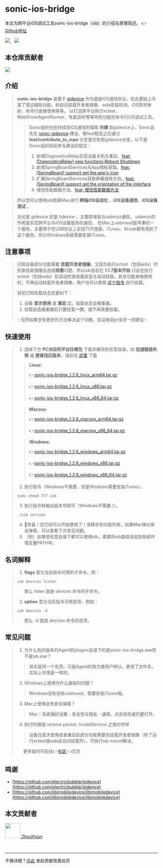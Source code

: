 # sonic-ios-bridge

本文为跨平台iOS调试工具sonic-ios-bridge（sib）的介绍与原理简述。 👉[Github地址](https://github.com/SonicCloudOrg/sonic-ios-bridge)

<a href="#">  
<img src="https://img.shields.io/github/stars/SonicCloudOrg/sonic-ios-bridge?style=social">
<img style="margin-left:10px" src="https://img.shields.io/github/forks/SonicCloudOrg/sonic-ios-bridge?style=social">
</a>

## 本仓库贡献者

<a href="https://github.com/SonicCloudOrg/sonic-ios-bridge/graphs/contributors">
  <img src="https://contrib.rocks/image?repo=SonicCloudOrg/sonic-ios-bridge" />
</a>

## 介绍

> **sonic-ios-bridge** 是基于 [gidevice](https://github.com/electricbubble/gidevice) 作为底层iOS通信协议，在此基础上丰富了周边辅助功能，如自动挂载开发者镜像、wda安装检测、iOS型号映射、命令行直接使用等等。
> 以打造跨平台执行xctest、WebDriverAgentRunner、性能监听等等特色功能的命令行iOS调试工具。
>
> > Sonic组织也在持续将iOS通信的探索 **共建** 到gidevice上，Sonic会先在 [sonic-gidevice](https://github.com/SonicCloudOrg/sonic-gidevice) 建设，等feat稳定之后通过  **feat/contribute_to_repo** 分支提交到原gidevice仓库，以下是Sonic组织目前参与建设的提交：
> >1. 新增DiagnosticsRelay实现设备关机与重启。[feat: [DiagnosticsRelay] new functions Reboot Shutdown](https://github.com/electricbubble/gidevice/commit/ad436febc507a655ddd5de4720e6b0843bf45b16)
> >2. 新增SpringBoardServices与App图标获取。[feat: [SpringBoard] support get the app's icon](https://github.com/electricbubble/gidevice/commit/a31cdff57d0fc234acf4a57d6f707a7b67a23f8d)
> >3. 扩展SpringBoardServices获取屏幕旋转方向。[feat: [SpringBoard] support get the orientation of the interface](https://github.com/electricbubble/gidevice/commit/e787834515aabaacdf9208953625dd48af8d8514)
> >4. 增加性能数据方法。[feat: 增加性能数据方法](https://github.com/electricbubble/gidevice/commit/8bef4cc76426c263212df7ea13dd7823914c4c1b)
>
> 所以您可以使用sib脱离Mac进行 **跨端iOS自动化** 、**iOS设备通信**、**iOS设备测试** 。
>
> 无论是 gidevice 还是 tidevice ，主要原理是与usbmux通信。
> usbmux的作用是实现跨平台与iOS设备服务的通信。
> 在Mac上usbmuxd是苹果的一个服务，主要用于在USB协议上实现TCP连接。iTunes、Xcode都有用到了这个服务，所以Windows系统需要安装iTunes。

## 注意事项

> 已知设备部分功能需要 **挂载开发者镜像**，又因为执行xctest（包括wda）时检查挂载镜像会造成**阻塞**问题，所以sib目前在 **1.1.7版本开始** 只会在执行xctest（包括wda）前自动检查挂载状态与自动挂载，其余功能单独使用时，不再自动挂载开发者镜像，用户也可以使用 <a href="https://sonic-cloud.gitee.io/#/SIB?tag=sib-mount" target="_blank">这个指令</a> 自行挂载。
>
> 目前已知挂载状态变更如下：
> 1. 设备 **首次使用** 或 **重启** 后，挂载状态会被重置。
> 2. 挂载状态被重置前只要挂载**一次**，就不再需要挂载。
>
> ✨当然如果您有更好的方法解决这个问题，欢迎发起pr请求一同建设✨

## 快速使用

> 1. 选择下方 **PC对应的平台压缩包** 下载并解压到任意目录。如 **加速链接失效** 或 **想查找旧版本**，请前往 <a href="https://github.com/SonicCloudOrg/sonic-ios-bridge/releases" target="_blank">这里</a> 下载
>
> > **Linux:**
> >
>  > 👉<a href="https://gh.flyinbug.top/gh/https://github.com/SonicCloudOrg/sonic-ios-bridge/releases/download/v1.2.6/sonic-ios-bridge_1.2.6_linux_arm64.tar.gz" target="_blank">sonic-ios-bridge_1.2.6_linux_arm64.tar.gz</a>
>  >
>  > 👉<a href="https://gh.flyinbug.top/gh/https://github.com/SonicCloudOrg/sonic-ios-bridge/releases/download/v1.2.6/sonic-ios-bridge_1.2.6_linux_x86.tar.gz" target="_blank">sonic-ios-bridge_1.2.6_linux_x86.tar.gz</a>
>  >
>  > 👉<a href="https://gh.flyinbug.top/gh/https://github.com/SonicCloudOrg/sonic-ios-bridge/releases/download/v1.2.6/sonic-ios-bridge_1.2.6_linux_x86_64.tar.gz" target="_blank">sonic-ios-bridge_1.2.6_linux_x86_64.tar.gz</a>
>
>  > **Macosx:**
>  >
>  > 👉<a href="https://gh.flyinbug.top/gh/https://github.com/SonicCloudOrg/sonic-ios-bridge/releases/download/v1.2.6/sonic-ios-bridge_1.2.6_macosx_arm64.tar.gz" target="_blank">sonic-ios-bridge_1.2.6_macosx_arm64.tar.gz</a>
>  >
>  > 👉<a href="https://gh.flyinbug.top/gh/https://github.com/SonicCloudOrg/sonic-ios-bridge/releases/download/v1.2.6/sonic-ios-bridge_1.2.6_macosx_x86_64.tar.gz" target="_blank">sonic-ios-bridge_1.2.6_macosx_x86_64.tar.gz</a>
>
>  > **Windows:**
>  >
>  > 👉<a href="https://gh.flyinbug.top/gh/https://github.com/SonicCloudOrg/sonic-ios-bridge/releases/download/v1.2.6/sonic-ios-bridge_1.2.6_windows_arm64.tar.gz" target="_blank">sonic-ios-bridge_1.2.6_windows_arm64.tar.gz</a>
>  >
>  > 👉<a href="https://gh.flyinbug.top/gh/https://github.com/SonicCloudOrg/sonic-ios-bridge/releases/download/v1.2.6/sonic-ios-bridge_1.2.6_windows_x86.tar.gz" target="_blank">sonic-ios-bridge_1.2.6_windows_x86.tar.gz</a>
> >
>  > 👉<a href="https://gh.flyinbug.top/gh/https://github.com/SonicCloudOrg/sonic-ios-bridge/releases/download/v1.2.6/sonic-ios-bridge_1.2.6_windows_x86_64.tar.gz" target="_blank">sonic-ios-bridge_1.2.6_windows_x86_64.tar.gz</a>
>
> 2. 执行指令（Windows不需要，但是Windows需要安装iTunes）。
> ```
> sudo chmod 777 sib
> ```
> 3. 执行指令有输出版本号即可（Windows不需要./）。
> ```
> ./sib version
> ```
> 4. 🎉恭喜！您已经可以开始使用了！请移步到功能列表，如果Mac弹出安全弹窗，可以查看下方常见问题。
> 5. （附）如果想任意目录下都可以使用sib，需要将sib路径添加到系统环境变量PATH中。

## 名词解释

> 1. **flags** 意为当前指令可用的子命令，例：
> ```
> sib devices listen
> ```
> &nbsp;&nbsp;&nbsp;&nbsp;&nbsp;&nbsp;那么 listen 就是 devices 命令的子命令。
>
> 2. **option** 意为当前指令可用选项，例如：
> ```
> sib devcies -d
> ```
> &nbsp;&nbsp;&nbsp;&nbsp;&nbsp;&nbsp;那么 -d 就是 devices 命令的选项。

## 常见问题

> 1. 为什么有的版本的Agent的plugins目录下的是sonic-ios-bridge.exe而不是sib.exe？
>
> > 其实是同一个东西，只是Agent的我方便用户辨认，更改了文件名，实际上作用是一样的。
>
> 2. Windows上使用为什么报超时问题？
>
> > Windows没有自带usbmuxd，需要安装iTunes哦。
>
> 3. Mac上使用会有安全弹窗？
>
> > Mac：系统偏好设置 - 安全性与隐私 - 通用，点击信任或仍要打开。
>
> 4. 执行时报错 receive packet: InvalidService 之类的字样
>
> > 设备在首次使用或者重启后部分功能需要先挂载开发者镜像（除了运行xctest或wda会自动挂载外），可执行sib mount解决。
>
> &nbsp;&nbsp;&nbsp;&nbsp;&nbsp;更多疑问可前往👉[社区](https://sonic-cloud.wiki)👈交流

## 鸣谢

- [https://github.com/electricbubble/gidevice](https://github.com/electricbubble/gidevice)
- [https://github.com/libimobiledevice/libimobiledevice](https://github.com/libimobiledevice/libimobiledevice)

## 本文贡献者

<div class="cont">
<a href="https://gitee.com/ZhouYixun" target="_blank">
<img src="https://portrait.gitee.com/uploads/avatars/user/2698/8096045_ZhouYixun_1645499109.png!avatar100" width="50"/>
<span>ZhouYixun</span>
</a>
</div>


&nbsp; &nbsp;
***
不够详细？[点此](https://github.com/SonicCloudOrg/sonic-offical-website/edit/main/src/markdown/sib/re-sib.md) 发起贡献改善此页


